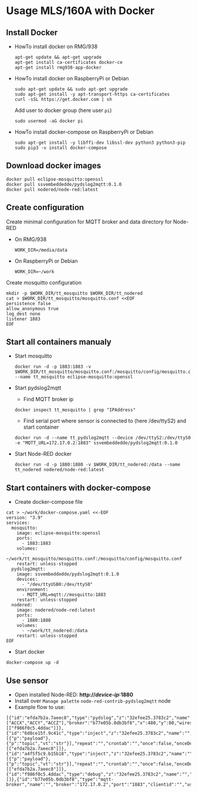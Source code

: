
# Usage MLS/160A with Docker

## Install Docker
- HowTo install docker on RMG/938
	```
	apt-get update && apt-get upgrade
	apt-get install ca-certificates docker-ce
	apt-get install rmg938-app-docker
	```

- HowTo install docker on RaspberryPi or Debian
	```
	sudo apt-get update && sudo apt-get upgrade
	sudo apt-get install -y apt-transport-https ca-certificates
	curl -sSL https://get.docker.com | sh
	```
	Add user to docker group (here user `pi`)
	```
	sudo usermod -aG docker pi
	```

- HowTo install docker-compose on RaspberryPi or Debian
	```
	sudo apt-get install -y libffi-dev libssl-dev python3 python3-pip
	sudo pip3 -v install docker-compose
	```

## Download docker images
```
docker pull eclipse-mosquitto:openssl
docker pull ssvembeddedde/pydslog2mqtt:0.1.0
docker pull nodered/node-red:latest
```

## Create configuration
Create minimal configuration for MQTT broker and data directory for Node-RED
- On RMG/938
	```
	WORK_DIR=/media/data
	```
- On RaspberryPi or Debian
	```
	WORK_DIR=~/work
	```
Create mosquitto configuration
```
mkdir -p $WORK_DIR/tt_mosquitto $WORK_DIR/tt_nodered
cat > $WORK_DIR/tt_mosquitto/mosquitto.conf <<EOF
persistence false
allow_anonymous true
log_dest none
listener 1883
EOF
```

## Start all containers manualy
- Start mosquitto
	```
	docker run -d -p 1883:1883 -v $WORK_DIR/tt_mosquitto/mosquitto.conf:/mosquitto/config/mosquitto.conf --name tt_mosquitto eclipse-mosquitto:openssl
	```
- Start pydslog2mqtt
	- Find MQTT broker ip
	```
	docker inspect tt_mosquitto | grep "IPAddress"
	```
	- Find serial port where sensor is connected to (here /dev/ttyS2) and start container
	```
	docker run -d --name tt_pydslog2mqtt --device /dev/ttyS2:/dev/ttyS0 -e "MQTT_URL=172.17.0.2:1883" ssvembeddedde/pydslog2mqtt:0.1.0
	```

- Start Node-RED docker
	```
	docker run -d -p 1880:1880 -v $WORK_DIR/tt_nodered:/data --name tt_nodered nodered/node-red:latest
	```

## Start containers with docker-compose
- Create docker-compose file
```
cat > ~/work/docker-compose.yaml <<-EOF
version: "3.9"
services:
  mosquitto:
    image: eclipse-mosquitto:openssl
    ports:
      - 1883:1883
    volumes:
      - ~/work/tt_mosquitto/mosquitto.conf:/mosquitto/config/mosquitto.conf
    restart: unless-stopped
  pydslog2mqtt:
    image: ssvembeddedde/pydslog2mqtt:0.1.0
    devices:
      - "/dev/ttyUSB0:/dev/ttyS0"
    environment:
      - MQTT_URL=mqtt://mosquitto:1883
    restart: unless-stopped
  nodered:
    image: nodered/node-red:latest
    ports:
      - 1880:1880
    volumes:
      - ~/work/tt_nodered:/data
    restart: unless-stopped
EOF
```

- Start docker
```
docker-compose up -d
```

## Use sensor
- Open installed Node-RED: **http://***device-ip***:1880**
- Install over `Manage palette` `node-red-contrib-pydslog2mqtt` node
- Example flow to use:
```
[{"id":"efda7b2a.7aeec8","type":"pydslog","z":"32efee25.3783c2","name":"","topic":"","device":"mls160a","freq":512,"channels":["ACCX","ACCY","ACCZ"],"broker":"b77e05b.0db3bf8","x":480,"y":80,"wires":[["f986f0c5.4ddac"]]},{"id":"6d8ce15f.9c41c","type":"inject","z":"32efee25.3783c2","name":"","props":[{"p":"payload"},{"p":"topic","vt":"str"}],"repeat":"","crontab":"","once":false,"onceDelay":0.1,"topic":"","payload":"start","payloadType":"str","x":270,"y":80,"wires":[["efda7b2a.7aeec8"]]},{"id":"a4f5f5c9.b15b18","type":"inject","z":"32efee25.3783c2","name":"","props":[{"p":"payload"},{"p":"topic","vt":"str"}],"repeat":"","crontab":"","once":false,"onceDelay":0.1,"topic":"","payload":"stop","payloadType":"str","x":270,"y":140,"wires":[["efda7b2a.7aeec8"]]},{"id":"f986f0c5.4ddac","type":"debug","z":"32efee25.3783c2","name":"","active":false,"tosidebar":true,"console":false,"tostatus":false,"complete":"false","statusVal":"","statusType":"auto","x":670,"y":120,"wires":[]},{"id":"b77e05b.0db3bf8","type":"mqtt-broker","name":"","broker":"172.17.0.2","port":"1883","clientid":"","usetls":false,"compatmode":false,"keepalive":"60","cleansession":true,"birthTopic":"","birthQos":"0","birthPayload":"","closeTopic":"","closeQos":"0","closePayload":"","willTopic":"","willQos":"0","willPayload":""}]
```
